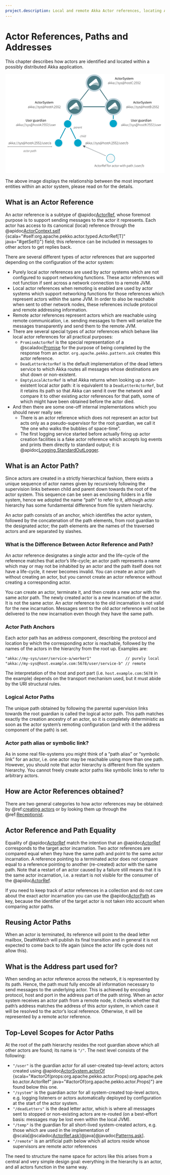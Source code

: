 ```yaml
---
project.description: Local and remote Akka Actor references, locating Actors, Actor paths and addresses.
---
```

# Actor References, Paths and Addresses

This chapter describes how actors are identified and located within a possibly
distributed Akka application. 

![actor-paths-overview.png](../images/actor-paths-overview.png)

The above image displays the relationship between the most important entities
within an actor system, please read on for the details.

## What is an Actor Reference

An actor reference is a subtype of @apidoc[ActorRef](typed.ActorRef), whose foremost purpose is
to support sending messages to the actor it represents. Each actor has access
to its canonical (local) reference through the @apidoc[ActorContext.self](typed.*.ActorContext) {scala="#self:org.apache.pekko.actor.typed.ActorRef[T]" java="#getSelf()"} field; this
reference can be included in messages to other actors to get replies back.

There are several different types of actor references that are supported
depending on the configuration of the actor system:

 * Purely local actor references are used by actor systems which are not
configured to support networking functions. These actor references will not
function if sent across a network connection to a remote JVM.
 * Local actor references when remoting is enabled are used by actor systems
which support networking functions for those references which represent
actors within the same JVM. In order to also be reachable when sent to
other network nodes, these references include protocol and remote addressing
information.
 * Remote actor references represent actors which are reachable using remote
communication, i.e. sending messages to them will serialize the messages
transparently and send them to the remote JVM.
 * There are several special types of actor references which behave like local
actor references for all practical purposes:
    * `PromiseActorRef` is the special representation of a @scaladoc[Promise](scala.concurrent.Promise)
for the purpose of being completed by the response from an actor.
`org.apache.pekko.pattern.ask` creates this actor reference.
    * `DeadLetterActorRef` is the default implementation of the dead
letters service to which Akka routes all messages whose destinations
are shut down or non-existent.
    * `EmptyLocalActorRef` is what Akka returns when looking up a
non-existent local actor path: it is equivalent to a
`DeadLetterActorRef`, but it retains its path so that Akka can send
it over the network and compare it to other existing actor references for
that path, some of which might have been obtained before the actor died.
 * And then there are some one-off internal implementations which you should
never really see:
    * There is an actor reference which does not represent an actor but acts only
as a pseudo-supervisor for the root guardian, we call it “the one who walks
the bubbles of space-time”.
    * The first logging service started before actually firing up actor creation
facilities is a fake actor reference which accepts log events and prints
them directly to standard output; it is @apidoc[Logging.StandardOutLogger](Logging.StandardOutLogger).

## What is an Actor Path?

Since actors are created in a strictly hierarchical fashion, there exists a
unique sequence of actor names given by recursively following the supervision
links between child and parent down towards the root of the actor system. This
sequence can be seen as enclosing folders in a file system, hence we adopted
the name “path” to refer to it, although actor hierarchy has some fundamental difference from file system hierarchy.

An actor path consists of an anchor, which identifies the actor system,
followed by the concatenation of the path elements, from root guardian to the
designated actor; the path elements are the names of the traversed actors and
are separated by slashes.

### What is the Difference Between Actor Reference and Path?

An actor reference designates a single actor and the life-cycle of the reference
matches that actor’s life-cycle; an actor path represents a name which may or
may not be inhabited by an actor and the path itself does not have a life-cycle,
it never becomes invalid. You can create an actor path without creating an actor,
but you cannot create an actor reference without creating a corresponding actor.

You can create an actor, terminate it, and then create a new actor with the same
actor path. The newly created actor is a new incarnation of the actor. It is not
the same actor. An actor reference to the old incarnation is not valid for the new
incarnation. Messages sent to the old actor reference will not be delivered
to the new incarnation even though they have the same path.

### Actor Path Anchors

Each actor path has an address component, describing the protocol and location
by which the corresponding actor is reachable, followed by the names of the
actors in the hierarchy from the root up. Examples are:

```
"akka://my-sys/user/service-a/worker1"               // purely local
"akka://my-sys@host.example.com:5678/user/service-b" // remote
```

The interpretation of the host and port part (i.e. `host.example.com:5678` in the example)
depends on the transport mechanism used, but it must abide by the URI structural rules.

### Logical Actor Paths

The unique path obtained by following the parental supervision links towards
the root guardian is called the logical actor path. This path matches exactly
the creation ancestry of an actor, so it is completely deterministic as soon as
the actor system’s remoting configuration (and with it the address component of
the path) is set.

### Actor path alias or symbolic link?

As in some real file-systems you might think of a “path alias” or “symbolic link” for an actor,
i.e. one actor may be reachable using more than one path.
However, you should note that actor hierarchy is different from file system hierarchy.
You cannot freely create actor paths like symbolic links to refer to arbitrary actors.

## How are Actor References obtained?

There are two general categories to how actor references may be obtained: by
@ref:[creating actors](../typed/actor-lifecycle.md#creating-actors) or by looking them up through the @ref:[Receptionist](../typed/actor-discovery.md#receptionist).

## Actor Reference and Path Equality

Equality of @apidoc[ActorRef](typed.ActorRef) match the intention that an @apidoc[ActorRef](typed.ActorRef) corresponds to
the target actor incarnation. Two actor references are compared equal when they have
the same path and point to the same actor incarnation. A reference pointing to a
terminated actor does not compare equal to a reference pointing to another (re-created)
actor with the same path. Note that a restart of an actor caused by a failure still
means that it is the same actor incarnation, i.e. a restart is not visible for the
consumer of the @apidoc[ActorRef](typed.ActorRef).

If you need to keep track of actor references in a collection and do not care about
the exact actor incarnation you can use the @apidoc[ActorPath](ActorPath) as key, because the identifier
of the target actor is not taken into account when comparing actor paths.

## Reusing Actor Paths

When an actor is terminated, its reference will point to the dead letter mailbox,
DeathWatch will publish its final transition and in general it is not expected
to come back to life again (since the actor life cycle does not allow this).

## What is the Address part used for?

When sending an actor reference across the network, it is represented by its
path. Hence, the path must fully encode all information necessary to send
messages to the underlying actor. This is achieved by encoding protocol, host
and port in the address part of the path string. When an actor system receives
an actor path from a remote node, it checks whether that path’s address matches
the address of this actor system, in which case it will be resolved to the
actor’s local reference. Otherwise, it will be represented by a remote actor
reference.

<a id="toplevel-paths"></a>
## Top-Level Scopes for Actor Paths

At the root of the path hierarchy resides the root guardian above which all
other actors are found; its name is `"/"`. The next level consists of the
following:

 * `"/user"` is the guardian actor for all user-created top-level actors;
actors created using @apidoc[ActorSystem.actorOf](ActorRefFactory) {scala="#actorOf(props:org.apache.pekko.actor.Props):org.apache.pekko.actor.ActorRef" java="#actorOf(org.apache.pekko.actor.Props)"} are found below this one.
 * `"/system"` is the guardian actor for all system-created top-level actors,
e.g. logging listeners or actors automatically deployed by configuration at
the start of the actor system.
 * `"/deadLetters"` is the dead letter actor, which is where all messages sent to
stopped or non-existing actors are re-routed (on a best-effort basis: messages
may be lost even within the local JVM).
 * `"/temp"` is the guardian for all short-lived system-created actors, e.g.
those which are used in the implementation of @scala[@scaladoc[ActorRef.ask](pekko.pattern.AskableActorRef#ask(message:Any)(implicittimeout:org.apache.pekko.util.Timeout,implicitsender:org.apache.pekko.actor.ActorRef):scala.concurrent.Future[Any])]@java[@javadoc[Patterns.ask](pekko.pattern.Patterns#ask(org.apache.pekko.actor.ActorRef,java.lang.Object,java.time.Duration))].
 * `"/remote"` is an artificial path below which all actors reside whose
supervisors are remote actor references

The need to structure the name space for actors like this arises from a central
and very simple design goal: everything in the hierarchy is an actor, and all
actors function in the same way. 
